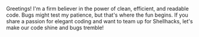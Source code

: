 Greetings! I'm a firm believer in the power of clean, efficient, and readable code. Bugs might test my patience, but that's where the fun begins. If you share a passion for elegant coding and want to team up for Shellhacks, let's make our code shine and bugs tremble!
